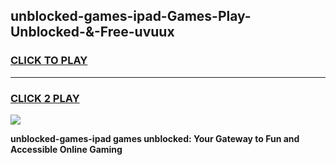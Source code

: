 
## unblocked-games-ipad-Games-Play-Unblocked-&-Free-uvuux
<h3>
<a href="https://premium76.site?title=unblocked-games-ipad&ref=24A">CLICK TO PLAY</a></h3>
<hr>

<h3>
<a href="https://premium76.site?title=unblocked-games-ipad&ref=24A">CLICK 2 PLAY</a>
  
</h3>

<a href="https://premium76.site?title=unblocked-games-ipad&ref=24A"><img src="https://clearcache.store/games.png"></a>


**unblocked-games-ipad games unblocked: Your Gateway to Fun and Accessible Online Gaming**
